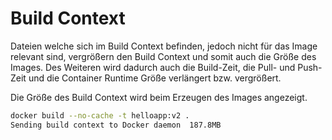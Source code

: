 # Build Context

Dateien welche sich im Build Context befinden, jedoch nicht für das Image relevant sind, vergrößern den Build Context und somit auch die Größe des Images. Des Weiteren wird dadurch auch die Build-Zeit, die Pull- und Push-Zeit und die Container Runtime Größe verlängert bzw. vergrößert.

Die Größe des Build Context wird beim Erzeugen des Images angezeigt.

```bash
docker build --no-cache -t helloapp:v2 .
Sending build context to Docker daemon  187.8MB
```

